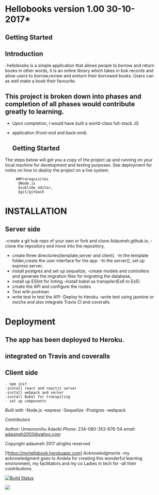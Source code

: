 # Hellobooks  version 1.00 30-10-2017*

## Getting Started

##  Introduction
 -hellobooks is a simple application that allows people to borrow and return books in other words, it is an online library which takes in bok records and allow users to borrow,review  and ereturn their borrowed books. Users can as well make a book their favourite.

 
## This project is broken down into phases and completion of all phases would contribute greatly to  learning.
 - Upon completion, I would have built a world-class full-stack JS 
  - application (front-end and back-end).

      ## Getting Started

 The  steps below  will get you a copy of the project up and running on your local machine for development and testing purposes. See deployment for notes on how to deploy the project on a live system.
~~~
     ##Prerequisites
      $Node.js
      $sublime editor,
      $git/gitbash
  ~~~

# INSTALLATION
## Server side
 -create a git hub repo of your own or fork and clone Adaumeh.github.io,
 -clone the repository and move into   the repository,
 - create three directories(template,server and client).
 -In the template folder,create the user interface for the app. 
 -In the server(), set up  express server, 
 - install postgres and  set up sequelize, 
 -create  models and controllers and generate the migration files
  for migrating the database, 
 - install up ESlint for linting
 -install  babel as transpiler(Es6 to Es5)
 - create the API and configure the routes
 - Test with postman
 - write test to test the API
 -Deploy to Heroku
  -write test using jasmine or mocha and also integrate Travis CI and coveralls.

  # Deployment
  ##  The app has been deployed to Heroku.
  ##  integrated on Travis and coveralls
   ## Client side
    - npm init
    -install react and reactjs server
    -install webpack and server
    -install Babel for transpiling
    - set up components

*Built with*
-Node.js
-express
-Sequelize
-Postgres
-webpack

*Contributors*


*Author*: Umeononihu Adaobi
*Phone*: 234-080-353-676-54
*email*: adaumeh2003@yahoo.com


Copyright adaumeh 2017 alrights reserved

[!https://myhellobook.herokuapp.com]
*Acknowledgments*
-my acknowledgment goes to  Andela for creating this wonderful learning environment, my facilitators and my co Ladies in tech for -all their contributions.



[![Build Status](https://travis-ci.org/Adaumeh/Adaumeh.github.io.svg?branch=development)](https://travis-ci.org/Adaumeh/Adaumeh.github.io)

<a href="https://codeclimate.com/github/codeclimate/codeclimate"><img src="https://codeclimate.com/github/codeclimate/codeclimate/badges/gpa.svg" /></a>